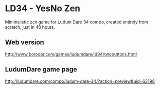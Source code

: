 # LD34 - YesNo Zen

Minimalistic zen game for Ludum Dare 34 compo, created entirely from scratch, just in 48 hours.

## Web version
http://www.borodar.com/games/ludumdare/ld34/twobuttons.html

## LudumDare game page
http://ludumdare.com/compo/ludum-dare-34/?action=preview&uid=63198
